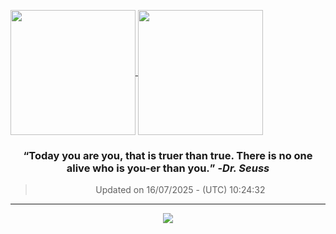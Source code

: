 
<a href="https://github.com/ngzhekai/github-readme-stats/"> <img height=200 align="center" src="https://github-stats-ngzhekai.vercel.app/api?username=ngzhekai&show_icons=true&count_private=true&theme=dracula&hide_border=true" /> </a> <a href="https://github.com/ngzhekai/github-readme-stats/"> <img height=200 align="center" src="https://github-stats-ngzhekai.vercel.app/api/top-langs/?username=ngzhekai&layout=donut&theme=dracula&hide_border=true" /> </a>

<h3 align=center> <b><q>Today you are you, that is truer than true. There is no one alive who is you-er than you.</q></b> -<em>Dr. Seuss</em> </h3> <div align=center> <blockquote> Updated on 16/07/2025 - (UTC) 10:24:32</blockquote> </div>

---

<p align="center"> <img src="https://skillicons.dev/icons?i=js,ts,svelte,py,cpp,html,css,bootstrap,react,postgres,mysql,tailwind,nodejs,vercel,nextjs,fastapi,androidstudio,linux,postman,git,neovim,githubactions&perline=11" /> </p>

